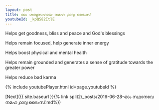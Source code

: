 ```yaml
---
layout: post
title: ഓം ശബ്ദസഹായ നമഹ ൧൦൮ ടൈംസ്
youtubeId: _kpQS82ItlE
---
```

 
 
Helps get goodness, bliss and peace and God's blessings
 
Helps remain focused, help generate inner energy 
 
Helps boost physical and mental health 
 
Helps remain grounded and generates a sense of gratitude towards the greater power 
 
Helps reduce bad karma
 
 
 
 


{% include youtubePlayer.html id=page.youtubeId %}
 
[Next]({{ site.baseurl }}{% link  split2/_posts/2016-06-28-ഓം സ്ഥാനവേ നമഹ ൧൦൮ ടൈംസ്.md%})
 
